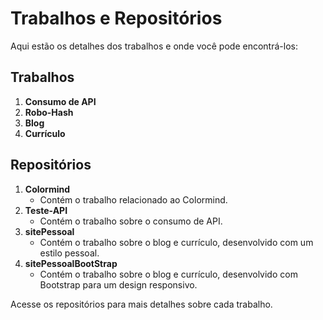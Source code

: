 # Trabalhos e Repositórios

Aqui estão os detalhes dos trabalhos e onde você pode encontrá-los:

## Trabalhos

1. **Consumo de API**
2. **Robo-Hash**
3. **Blog**
4. **Currículo**

## Repositórios

1. **Colormind**
   - Contém o trabalho relacionado ao Colormind.
2. **Teste-API**
   - Contém o trabalho sobre o consumo de API.
3. **sitePessoal**
   - Contém o trabalho sobre o blog e currículo, desenvolvido com um estilo pessoal.
4. **sitePessoalBootStrap**
   - Contém o trabalho sobre o blog e currículo, desenvolvido com Bootstrap para um design responsivo.

Acesse os repositórios para mais detalhes sobre cada trabalho.
